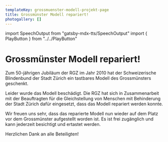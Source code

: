 ```yaml
---
templateKey: grossmuenster-modell-projekt-page
title: Grossmünster Modell repariert!
photogallery: []
---
```

import SpeechOutput from "gatsby-mdx-tts/SpeechOutput"
import { PlayButton } from "../../PlayButton"

<SpeechOutput id="projekt-grossmuenster-modell-reparatriert" customPlayButton={PlayButton}>

# Grossmünster Modell repariert!

Zum 50-jährigen Jubiläum der RGZ im Jahr 2010 hat der Schweizerische Blindenbund der Stadt Zürich ein tastbares Modell des Grossmünsters geschenkt. 

Leider wurde das Modell beschädigt. Die RGZ hat sich in Zusammenarbeit mit der Beauftragten für die Gleichstellung von Menschen mit Behinderung der Stadt Zürich dafür eingesetzt, dass das Modell repariert werden konnte.

Wir freuen uns sehr, dass das reparierte Modell nun wieder auf dem Platz vor dem Grossmünster aufgestellt worden ist. Es ist frei zugänglich und kann jederzeit besichtigt und ertastet werden. 

Herzlichen Dank an alle Beteiligten!



</SpeechOutput>